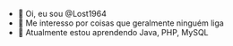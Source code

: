 - 👋 Oi, eu sou @Lost1964
- 👀  Me interesso por coisas que geralmente ninguém liga
- 🌱 Atualmente estou aprendendo Java, PHP, MySQL

<!---
Lost1964/Lost1964 is a ✨ special ✨ repository because its `README.md` (this file) appears on your GitHub profile.
You can click the Preview link to take a look at your changes.
--->
